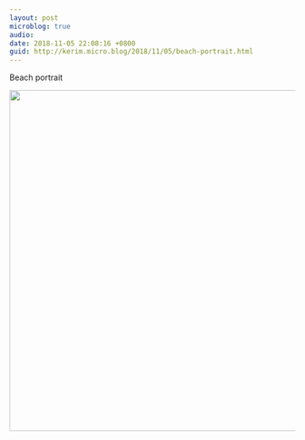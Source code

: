 ```yaml
---
layout: post
microblog: true
audio: 
date: 2018-11-05 22:08:16 +0800
guid: http://kerim.micro.blog/2018/11/05/beach-portrait.html
---
```

Beach portrait

<img src="https://micro.oxus.net/uploads/2018/ffc3ea6392.jpg" width="600" height="600" />
